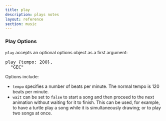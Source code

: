 ```yaml
---
title: play
description: plays notes
layout: reference
section: music
---
```


<h3>Play Options</h3>

<code>play</code> accepts an optional options object as a first argument:

<pre class="jumbo">play <span data-dfnup="options">{tempo: 200}</span>,
  "GEC"</pre>

Options include:
* <code>tempo</code> specifies a number of beats per minute.
  The normal tempo is 120 beats per minute.
* <code>wait</code> can be set to <code>false</code> to start
  a song and then proceed to the next animation without waiting for
  it to finish. This can be used, for example, to have a turtle
  play a song while it is simultaneously drawing; or to play two songs
  at once.
